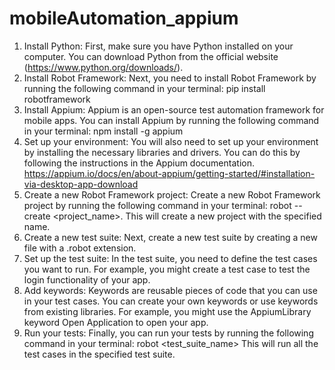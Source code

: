# mobileAutomation_appium
1. Install Python: First, make sure you have Python installed on your computer. 
You can download Python from the official website (https://www.python.org/downloads/).
2. Install Robot Framework: Next, you need to install Robot Framework by running the following command in your terminal: 
pip install robotframework
3. Install Appium: Appium is an open-source test automation framework for mobile apps. You can install Appium by running the following command in your terminal: 
npm install -g appium
4. Set up your environment: You will also need to set up your environment by installing the necessary libraries and drivers. 
You can do this by following the instructions in the Appium documentation.
https://appium.io/docs/en/about-appium/getting-started/#installation-via-desktop-app-download
5. Create a new Robot Framework project:
 Create a new Robot Framework project by running the following command in your terminal: 
 robot --create <project_name>.
 This will create a new project with the specified name.
6. Create a new test suite: 
Next, create a new test suite by creating a new file with a .robot extension.
7. Set up the test suite: In the test suite, you need to define the test cases you want to run. 
For example, you might create a test case to test the login functionality of your app.
8. Add keywords: 
Keywords are reusable pieces of code that you can use in your test cases. 
You can create your own keywords or use keywords from existing libraries. 
For example, you might use the AppiumLibrary keyword Open Application to open your app.
9. Run your tests: Finally, you can run your tests by running the following command in your terminal: 
robot <test_suite_name>
This will run all the test cases in the specified test suite.
